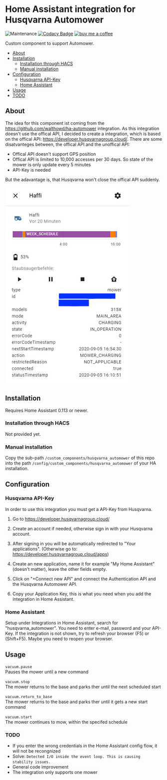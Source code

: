 # Home Assistant integration for Husqvarna Automower

![Maintenance](https://img.shields.io/maintenance/yes/2020.svg)
[![Codacy Badge](https://api.codacy.com/project/badge/Grade/f1a332b2d2de4edca8c46b6e74b2bacd)](https://app.codacy.com/manual/Thomas55555/husqvarna_automower?utm_source=github.com&utm_medium=referral&utm_content=Thomas55555/husqvarna_automower&utm_campaign=Badge_Grade_Dashboard)
[![buy me a coffee](https://img.shields.io/badge/If%20you%20like%20it-Buy%20me%20a%20coffee-orange.svg)](https://www.buymeacoffee.com/Thomas55555)

Custom component to support Automower.


- [About](#about)
- [Installation](#installation)
  - [Installation through HACS](#installation-through-hacs)
  - [Manual installation](#manual-installation)  
- [Configuration](#configuration)
  - [Husqvarna API-Key](#husqvarna-api-key)
  - [Home Assistant](#home-assistant)
- [Usage](#usage)
- [TODO](#todo)

## About

The idea for this component ist coming from the <https://github.com/walthowd/ha-automower> integration. As this integration doesn't use the offical API, I decided to create a
integration, which is based on the offical API: <https://developer.husqvarnagroup.cloud/>. There are some disatvanteges between, the offical API and the unoffical API:

- Offical API doesn't support GPS position
- Offical API is limited to 10,000 accesses per 30 days. So state of the mower is only update every 5 minutes
- API-Key is needed

But the adavantage is, that Husqvarna won't close the offical API suddenly.

![Screenshot of the integration](https://github.com/Thomas55555/husqvarna_automower/blob/master/screenshot_husqvarna_automower.PNG)


## Installation

Requires Home Assistant 0.113 or newer.

### Installation through HACS

Not provided yet.

### Manual installation

Copy the sub-path `/custom_components/husqvarna_automower` of this repo into the path `/config/custom_components/husqvarna_automower` of your HA installation. 

## Configuration


### Husqvarna API-Key

In order to use this integration you must get a API-Key from Husqvarna.

1.  Go to <https://developer.husqvarnagroup.cloud/>

2.  Create an account if needed, otherwise sign in with your Husqvarna account.

3.  After signing in you will be automatically redirected to "Your applications". (Otherwise go to: <https://developer.husqvarnagroup.cloud/apps>)

4.  Create an new application, name it for example "My Home Assistant" (doesn't matter), leave the other fields empty.

5.  Click on "+Connect new API" and connect the Authentication API and the Husqvarna Automower API.

6.  Copy your Application Key, this is what you need when you add the integration in Home Assistant.

### Home Assistant

Setup under Integrations in Home Assistant, search for "husqvarna_automower". You need to enter e-mail, password and your API-Key.
If the integration is not shown, try to refresh your browser (F5) or (Shift+F5). Maybe you need to reopen your browser.

## Usage

`vacuum.pause`  
Pauses the mower until a new command

`vacuum.stop`  
The mower returns to the base and parks ther until the next scheduled start

`vacuum.return_to_base`  
The mower returns to the base and parks ther until it gets a new start command

`vacuum.start`  
The mower continues to mow, within the specifed schedule


### TODO

-  If you enter the wrong credentials in the Home Assistant config flow, it will not be recongnized
-  Solve: `Detected I/O inside the event loop. This is causing stability issues.`
-  General code improvement
-  The integration only supports one mower
